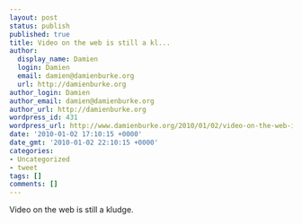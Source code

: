 ```yaml
---
layout: post
status: publish
published: true
title: Video on the web is still a kl...
author:
  display_name: Damien
  login: Damien
  email: damien@damienburke.org
  url: http://damienburke.org
author_login: Damien
author_email: damien@damienburke.org
author_url: http://damienburke.org
wordpress_id: 431
wordpress_url: http://www.damienburke.org/2010/01/02/video-on-the-web-is-still-a-kl/
date: '2010-01-02 17:10:15 +0000'
date_gmt: '2010-01-02 22:10:15 +0000'
categories:
- Uncategorized
- tweet
tags: []
comments: []
---
```

<p>Video on the web is still a kludge.</p>
